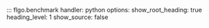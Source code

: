 ::: flgo.benchmark
    handler: python
    options:
      show_root_heading: true
      heading_level: 1
      show_source: false
